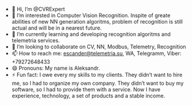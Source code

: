 - 👋 Hi, I’m @CVRExpert
- 👀 I’m interested in Computer Vision Recognition. Inspite of greate abilities of new NN generation algoritms, problem of recognition is still actual and will be in a nearest future.
- 🌱 I’m currently learning and developing recognition algoritms and telemetria services. 
- 💞️ I’m looking to collaborate on CV, NN, Modbus, Telemetry, Recognition
- 📫 How to reach me: escander@telemetria.su, WA, Telegramm, Viber: +79272648433
- 😄 Pronouns: My name is Aleksandr.
- ⚡ Fun fact: I owe every my skills to my clients. They didn’t want to hire me, so I had to organize my own company. They didn’t want to buy my software, so I had to provide them with a service. Now I have experience, technology, a set of products and a stable income.

<!--
CVRExpert/CVRExpert is a ✨ special ✨ repository because its `README.md` (this file) appears on your GitHub profile.
You can click the Preview link to take a look at your changes.
--->

